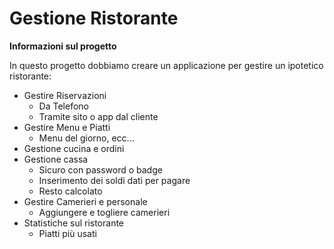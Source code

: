 # Gestione Ristorante 

**Informazioni sul progetto**

In questo progetto dobbiamo creare un applicazione per gestire un ipotetico ristorante:

* Gestire Riservazioni
  * Da Telefono
  * Tramite sito o app dal cliente
* Gestire Menu e Piatti
  * Menu del giorno, ecc...
* Gestione cucina e ordini
* Gestione cassa
  * Sicuro con password o badge
  * Inserimento dei soldi dati per pagare
  * Resto calcolato
* Gestire Camerieri e personale
  * Aggiungere e togliere camerieri
* Statistiche sul ristorante
  * Piatti più usati

